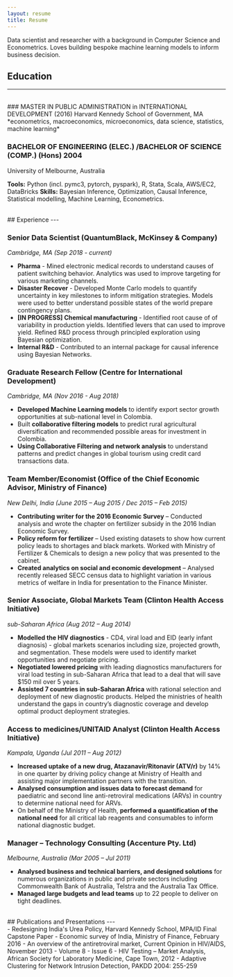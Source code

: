 ```yaml
---
layout: resume
title: Resume
---
```

Data scientist and researcher with a background in Computer Science and Econometrics. Loves building bespoke machine learning models to inform business decision. 

## Education
---
<br>
### MASTER IN PUBLIC ADMINISTRATION in INTERNATIONAL DEVELOPMENT 	 (2016)
Harvard Kennedy School of Government, MA<br>
*econometrics, macroeconomics, microeconomics, data science, statistics, machine learning*

###  BACHELOR OF ENGINEERING (ELEC.) /BACHELOR OF SCIENCE (COMP.) (Hons) 	2004
University of Melbourne, Australia

**Tools:** Python (incl. pymc3, pytorch, pyspark), R, Stata, Scala, AWS/EC2, DataBricks
**Skills:** Bayesian Inference, Optimization, Causal Inference, Statistical modelling, Machine Learning, Econometrics.

<br>
## Experience
---
<br>

### Senior Data Scientist (QuantumBlack, McKinsey & Company)
*Cambridge, MA (Sep 2018 - current)*
- **Pharma** - Mined electronic medical records to understand causes of patient switching behavior. Analytics was used to improve targeting for various marketing channels.  
- **Disaster Recover** - Developed Monte Carlo models to quantify uncertainty in key milestones to inform mitigation strategies. Models were used to better understand possible states of the world prepare contingency plans.
- **[IN PROGRESS] Chemical manufacturing** - Identified root cause of of variability in production yields. Identified levers that can used to improve yield. Refined R&D process through principled exploration using Bayesian optimization.
- **Internal R&D** - Contributed to an internal package for causal inference using Bayesian Networks.

### Graduate Research Fellow (Centre for International Development)
*Cambridge, MA (Nov 2016 - Aug 2018)*

-	**Developed Machine Learning models** to identify export sector growth opportunities at sub-national level in Colombia.
-	Built **collaborative filtering models** to predict rural agricultural diversification and recommended possible areas for investment in Colombia.
-	**Using Collaborative Filtering and network analysis** to understand patterns and predict changes in global tourism using credit card transactions data.

### Team Member/Economist  (Office of the Chief Economic Advisor, Ministry of Finance)
*New Delhi, India (June 2015 – Aug 2015 / Dec 2015 – Feb 2015)*

- **Contributing writer for the 2016 Economic Survey** – Conducted analysis and wrote the chapter on fertilizer subsidy in the 2016 Indian Economic Survey.
-	**Policy reform for fertilizer** – Used existing datasets to show how current policy leads to shortages and black markets. Worked with Ministry of Fertilizer & Chemicals to design a new policy that was presented to the cabinet.
-	**Created analytics on social and economic development** – Analysed recently released SECC census data to highlight variation in various metrics of welfare in India for presentation to the Finance Minister.

### Senior Associate, Global Markets Team (Clinton Health Access Initiative)
*sub-Saharan Africa (Aug 2012 – Aug 2014)*

- **Modelled the HIV diagnostics** - CD4, viral load and EID (early infant diagnosis) - global markets scenarios including size, projected growth, and segmentation. These models were used to identify market opportunities and negotiate pricing.
- **Negotiated lowered pricing** with leading diagnostics manufacturers for viral load testing in sub-Saharan Africa that lead to a deal that will save $150 mil over 5 years.
- **Assisted 7 countries in sub-Saharan Africa** with rational selection and deployment of new diagnostic products. Helped the ministries of health understand the gaps in country’s diagnostic coverage and develop optimal product deployment strategies.

### Access to medicines/UNITAID Analyst (Clinton Health Access Initiative)
*Kampala, Uganda (Jul 2011 – Aug 2012)*

-	**Increased uptake of a new drug, Atazanavir/Ritonavir (ATV/r)** by 14% in one quarter by driving policy change at Ministry of Health and assisting major implementation partners with the transition.
- **Analysed consumption and issues data to forecast demand** for paediatric and second line anti-retroviral medications (ARVs) in country to determine national need for ARVs.
- On behalf of the Ministry of Health, **performed a quantification of the national need** for all critical lab reagents and consumables to inform national diagnostic budget.

### Manager – Technology Consulting (Accenture Pty. Ltd)
*Melbourne, Australia (Mar 2005 – Jul 2011)*

-	**Analysed business and technical barriers, and designed solutions** for numerous organizations in public and private sectors including Commonwealth Bank of Australia, Telstra and the Australia Tax Office.
-	**Managed large budgets and lead teams** up to 22 people to deliver on tight deadlines.

<br>
## Publications and Presentations
---
<br>
- Redesigning India's Urea Policy, Harvard Kennedy School, MPA/ID Final Capstone Paper
-	Economic survey of India, Ministry of Finance, February 2016
-	An overview of the antiretroviral market, Current Opinion in HIV/AIDS, November 2013 - Volume 8 - Issue 6
-	HIV Testing – Market Analysis, African Society for Laboratory Medicine, Cape Town, 2012
-	Adaptive Clustering for Network Intrusion Detection, PAKDD 2004: 255-259
